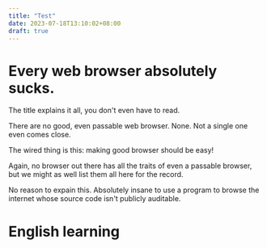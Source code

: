 ```yaml
---
title: "Test"
date: 2023-07-18T13:10:02+08:00
draft: true
---
```


# Every web browser absolutely sucks.
The title explains it all, you don't even have to read.

There are no good, even passable web browser. None. Not a single one even comes close.

The wired thing is this: making good browser should be easy!

Again, no browser out there has all the traits of even a passable browser, but we might as well list them all here for the record.

No reason to expain this. Absolutely insane to use a program to browse the internet whose source code isn't publicly auditable.

# English learning
